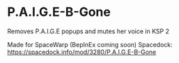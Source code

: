 # P.A.I.G.E-B-Gone
Removes P.A.I.G.E popups and mutes her voice in KSP 2

Made for SpaceWarp (BepInEx coming soon)
Spacedock: <https://spacedock.info/mod/3280/P.A.I.G.E-B-Gone>